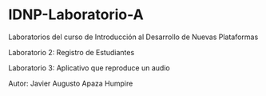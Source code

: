 # IDNP-Laboratorio-A
Laboratorios del curso de Introducción al Desarrollo de Nuevas Plataformas

Laboratorio 2: Registro de Estudiantes

Laboratorio 3: Aplicativo que reproduce un audio

Autor: Javier Augusto Apaza Humpire


